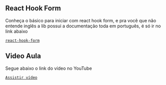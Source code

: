 ## React Hook Form

Conheça o básico para iniciar com react hook form, e pra você que não entende inglês a lib possui a documentação toda em português, é só ir no link abaixo

[`react-hook-form`](https://react-hook-form.com/pt/)

## Video Aula

Segue abaixo o link do vídeo no YouTube

[`Assistir vídeo`](https://react-hook-form.com/pt/)
